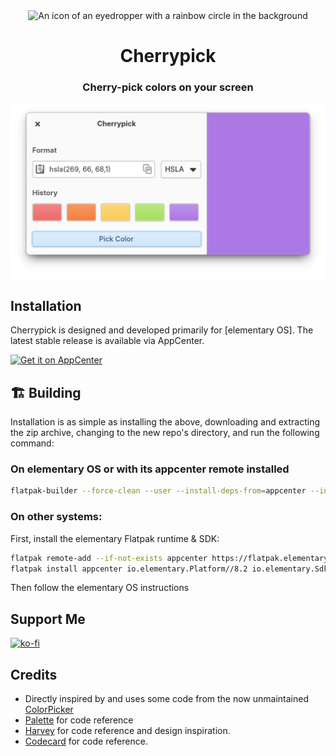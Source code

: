 
<div align="center">
    <img alt="An icon of an eyedropper with a rainbow circle in the background" src="data/icons/png/128.png">
  <h1>Cherrypick</h1>
  <h3>Cherry-pick colors on your screen</h3>

<span align="center"> <img class="center" src="https://github.com/ellie-commons/cherrypick/blob/main/data/screenshots/window-light.png" alt="A screenshot of a window with a side displaying options and the other a single solid color"></span>
</div>


## Installation

Cherrypick is designed and developed primarily for [elementary OS]. The latest stable release is available via AppCenter.

[![Get it on AppCenter](https://appcenter.elementary.io/badge.svg?new)](https://appcenter.elementary.io/io.github.ellie_commons.cherrypick) 



## 🏗️ Building

Installation is as simple as installing the above, downloading and extracting the zip archive, changing to the new repo's directory,
and run the following command:

### On elementary OS or with its appcenter remote installed

```bash
flatpak-builder --force-clean --user --install-deps-from=appcenter --install builddir ./io.github.ellie_commons.cherrypick.yml
```

### On other systems:

First, install the elementary Flatpak runtime & SDK:

```bash
flatpak remote-add --if-not-exists appcenter https://flatpak.elementary.io/repo.flatpakrepo
flatpak install appcenter io.elementary.Platform//8.2 io.elementary.Sdk//8.2
```

Then follow the elementary OS instructions

## Support Me
[![ko-fi](https://ko-fi.com/img/githubbutton_sm.svg)](https://ko-fi.com/X8X7D99T6)

## Credits
- Directly inspired by and uses some code from the now unmaintained [ColorPicker](https://github.com/RonnyDo/ColorPicker)
- [Palette](https://github.com/cassidyjames/palette) for code reference
- [Harvey](https://github.com/danrabbit/harvey) for code reference and design inspiration.
- [Codecard](https://github.com/manexim/codecard) for code reference.
